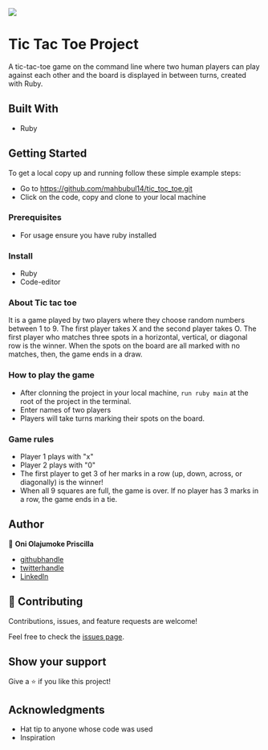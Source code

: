 ![](https://img.shields.io/badge/Microverse-blueviolet)

# Tic Tac Toe Project

A tic-tac-toe game on the command line where two human players can play against each other and the board is displayed in between turns, created with Ruby.

## Built With

- Ruby

## Getting Started

To get a local copy up and running follow these simple example steps:
- Go to https://github.com/mahbubul14/tic_toc_toe.git
- Click on the code, copy and clone to your local machine

### Prerequisites
- For usage ensure you have ruby installed


### Install
- Ruby 
- Code-editor

### About Tic tac toe
 It is a game played by two players where they choose random numbers between 1 to 9. The first player takes X and the second player takes O. The first player who matches three spots in a horizontal, vertical, or diagonal row is the winner. When the spots on the board are all marked with no matches, then, the game ends in a draw.

### How to play the game
- After clonning the project in your local machine, ``` run ruby main ``` at the root of the project in the terminal.
- Enter names of two players
- Players will take turns marking their spots on the board.

### Game rules
- Player 1 plays with "x"
- Player 2 plays with "0"
- The first player to get 3 of her marks in a row (up, down, across, or diagonally) is the winner!
- When all 9 squares are full, the game is over. If no player has 3 marks in a row, the game ends in a tie.


## Author

👤 **Oni Olajumoke Priscilla**

- [githubhandle](https://github.com/prolajumokeoni)
- [twitterhandle](https://twitter.com/prolajumokeoni)
- [LinkedIn](https://www.linkedin.com/in/olajumoke-priscilla-oni-44a48b162/)

## 🤝 Contributing

Contributions, issues, and feature requests are welcome!

Feel free to check the [issues page](https://github.com/mahbubul14/tic_toc_toe/issues).

## Show your support

Give a ⭐️ if you like this project!

## Acknowledgments

- Hat tip to anyone whose code was used
- Inspiration


